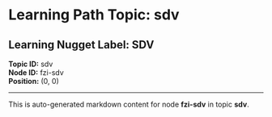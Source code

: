 # Learning Path Topic: sdv

## Learning Nugget Label: SDV

**Topic ID:** sdv  
**Node ID:** fzi-sdv  
**Position:** (0, 0)

---

This is auto-generated markdown content for node **fzi-sdv** in topic **sdv**.

